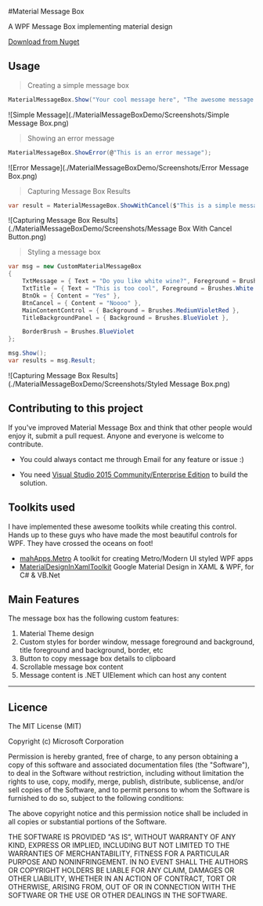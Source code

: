 #Material Message Box

A WPF Message Box implementing material design

[Download from Nuget](https://www.nuget.org/packages/MaterialMessageBox/)

## Usage

> Creating a simple message box

```c#
MaterialMessageBox.Show("Your cool message here", "The awesome message title");
```
![Simple Message](./MaterialMessageBoxDemo/Screenshots/Simple Message Box.png)


> Showing an error message

```c#            
MaterialMessageBox.ShowError(@"This is an error message");
```
![Error Message](./MaterialMessageBoxDemo/Screenshots/Error Message Box.png)


> Capturing Message Box Results

```c#    
var result = MaterialMessageBox.ShowWithCancel($"This is a simple message with a cancel button. You can listen to the return value", "Message Box Title");
```
![Capturing Message Box Results](./MaterialMessageBoxDemo/Screenshots/Message Box With Cancel Button.png)


> Styling a message box

```c#    
var msg = new CustomMaterialMessageBox
{
    TxtMessage = { Text = "Do you like white wine?", Foreground = Brushes.White },
    TxtTitle = { Text = "This is too cool", Foreground = Brushes.White },
    BtnOk = { Content = "Yes" },
    BtnCancel = { Content = "Noooo" },
    MainContentControl = { Background = Brushes.MediumVioletRed },
    TitleBackgroundPanel = { Background = Brushes.BlueViolet },

    BorderBrush = Brushes.BlueViolet
};

msg.Show();
var results = msg.Result;
```
![Capturing Message Box Results](./MaterialMessageBoxDemo/Screenshots/Styled Message Box.png)


## Contributing to this project
If you've improved Material Message Box and think that other people would enjoy it, submit a pull request. Anyone and everyone is welcome to contribute.

* You could always contact me through Email for any feature or issue :)

* You need [Visual Studio 2015 Community/Enterprise Edition](<https://www.visualstudio.com/>) to build the solution.

## Toolkits used
I have implemented these awesome toolkits while creating this control. Hands up to these guys who have made the most beautiful controls for WPF. They have crossed the oceans on foot!

- [mahApps.Metro](https://github.com/MahApps/MahApps.Metro) A toolkit for creating Metro/Modern UI styled WPF apps
- [MaterialDesignInXamlToolkit](https://github.com/ButchersBoy/MaterialDesignInXamlToolkit) Google Material Design in XAML & WPF, for C# & VB.Net

## Main Features
The message box has the following custom features:
 1. Material Theme design
 2. Custom styles for border window, message foreground and background, title foreground and background, border, etc
 3. Button to copy message box details to clipboard
 4. Scrollable message box content
 5. Message content is .NET UIElement which can host any content


----------


## Licence
The MIT License (MIT)

Copyright (c) Microsoft Corporation

Permission is hereby granted, free of charge, to any person obtaining a copy
 of this software and associated documentation files (the "Software"), to deal
 in the Software without restriction, including without limitation the rights
 to use, copy, modify, merge, publish, distribute, sublicense, and/or sell
 copies of the Software, and to permit persons to whom the Software is
 furnished to do so, subject to the following conditions:

The above copyright notice and this permission notice shall be included in
 all copies or substantial portions of the Software.

THE SOFTWARE IS PROVIDED "AS IS", WITHOUT WARRANTY OF ANY KIND, EXPRESS OR
 IMPLIED, INCLUDING BUT NOT LIMITED TO THE WARRANTIES OF MERCHANTABILITY,
 FITNESS FOR A PARTICULAR PURPOSE AND NONINFRINGEMENT. IN NO EVENT SHALL THE
 AUTHORS OR COPYRIGHT HOLDERS BE LIABLE FOR ANY CLAIM, DAMAGES OR OTHER
 LIABILITY, WHETHER IN AN ACTION OF CONTRACT, TORT OR OTHERWISE, ARISING FROM,
 OUT OF OR IN CONNECTION WITH THE SOFTWARE OR THE USE OR OTHER DEALINGS IN
 THE SOFTWARE.
